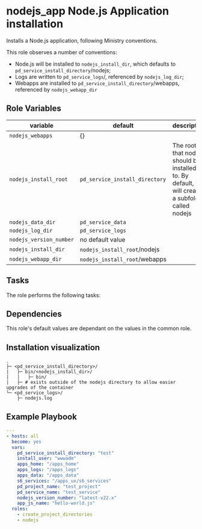 # nodejs_app Node.js Application installation

Installs a Node.js application, following Ministry conventions.

This role observes a number of conventions:
* Node.js will be installed to `nodejs_install_dir`, which defaults to `pd_service_install_directory`/nodejs;
* Logs are written to `pd_service_logs`/, referenced by `nodejs_log_dir`;
* Webapps are installed to `pd_service_install_directory`/webapps, referenced by `nodejs_webapp_dir`

## Role Variables

| variable                | default                             | description                                                                                            |
|-------------------------|-------------------------------------|--------------------------------------------------------------------------------------------------------|
| `nodejs_webapps`        | {}                                  |                                                                     |
| `nodejs_install_root`   | `pd_service_install_directory` | The root that nodejs should be installed in to. By default, this will create a subfolder called nodejs |
| `nodejs_data_dir`       | `pd_service_data`              |                                                                                                        |
| `nodejs_log_dir`        | `pd_service_logs`              |                                                                                                        |
| `nodejs_version_number` | no default value                    |                                                                                                        |
| `nodejs_install_dir`    | `nodejs_install_root`/nodejs        |                                                                                                        |
| `nodejs_webapp_dir`     | `nodejs_install_root`/webapps       |                                                                                                        |

## Tasks

The role performs the following tasks:



## Dependencies

This role's default values are dependant on the values in the common role.

## Installation visualization

```
.
├─ <pd_service_install_directory>/
|   ├─ bin/<nodejs_install_dir>/
|   |   ├─ bin/
|   ├─ # exists outside of the nodejs directory to allow easier upgrades of the container
└─ <pd_service_logs>/
    ├─ nodejs.log
```

## Example Playbook
```yml
---
- hosts: all
  become: yes
  vars:
    pd_service_install_directory: "test"
    install_user: "wwwadm"
    apps_home: "/apps_home"
    apps_logs: "/apps_logs"
    apps_data: "/apps_data"
    s6_services: "/apps_ux/s6_services"
    pd_project_name: "test_project"
    pd_service_name: "test_service"
    nodejs_version_number: "latest-v22.x"
    app_js_name: "hello-world.js"
  roles:
    - create_project_directories
    - nodejs
```